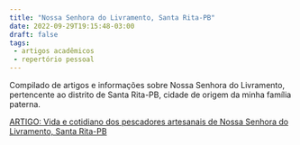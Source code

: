 ```yaml
---
title: "Nossa Senhora do Livramento, Santa Rita-PB"
date: 2022-09-29T19:15:48-03:00
draft: false
tags:
 - artigos acadêmicos
 - repertório pessoal
---
```


Compilado de artigos e informações sobre Nossa Senhora do Livramento, pertencente ao distrito de Santa Rita-PB, cidade de origem da minha família paterna.

[ARTIGO: Vida e cotidiano dos pescadores artesanais de Nossa Senhora do Livramento, Santa Rita-PB](https://repositorio.ufpb.br/jspui/handle/tede/5880)
